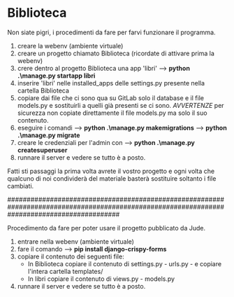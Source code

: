 # Biblioteca

Non siate pigri, i procedimenti da fare per farvi funzionare il programma.

1) creare la webenv (ambiente virtuale)
2) creare un progetto chiamato Biblioteca (ricordate di attivare prima la webenv)
3) crere dentro al progetto Biblioteca una app 'libri'  --> **python .\manage.py startapp libri**
4) inserire 'libri' nelle installed_apps delle settings.py presente nella cartella Biblioteca
5) copiare dai file che ci sono qua su GitLab solo il database e il file models.py e sostituirli a quelli già presenti se ci sono.
*AVVERTENZE* per sicurezza non copiate direttamente il file models.py ma solo il suo contenuto.
6) eseguire i comandi --> **python .\manage.py makemigrations**  --> **python .\manage.py migrate**
7) creare le credenziali per l'admin con --> **python .\manage.py createsuperuser**
8) runnare il server e vedere se tutto è a posto.

Fatti sti passaggi la prima volta avrete il vostro progetto e ogni volta che qualcuno di noi condividerà del materiale basterà sostituire soltanto
i file cambiati.

#############################################################################################################################################

Procedimento da fare per poter usare il progetto pubblicato da Jude.

1) entrare nella webenv (ambiente virtuale)
2) fare il comando --> **pip install django-crispy-forms**
3) copiare il contenuto dei seguenti file: 
    *  In Biblioteca copiare il contenuto di settings.py - urls.py     -       e copiare l'intera cartella templates/
    *  In libri copiare il contenuto di views.py - models.py
4) runnare il server e vedere se tutto è a posto.
